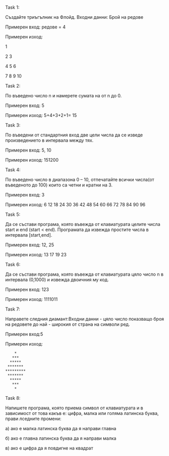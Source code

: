 Task 1:

Създайте триъгълник на Флойд. Входни данни: Брой на редове 

Примерен вход: редове = 4

Примерен изход:

1

2  3

4  5  6

7  8  9  10 


Task 2:

По въведено число n и намерете сумата на от n до 0.

Примерен вход: 5 

Примерен изход: 5+4+3+2+1= 15

Task 3:

По въведени от стандартния вход две цели числа да се изведе произведението в интервала между тях.

Примерен вход: 5, 10

Примерен изход: 151200

Task 4:

По въведено число в диапазона 0 – 10, отпечатайте всички числа(от въведеното до 100) които са четни и кратни на 3.

Примерен вход: 3

Примерен изход: 6 12 18 24 30 36 42 48 54 60 66 72 78 84 90 96

Task 5: 

Да се състави програма, която въвежда от клавиатурата целите числа start и end (start < end). Програмата да извежда простите числа в интервала [start,end]. 

Примерен вход: 12, 25

Примерен изход: 13 17 19 23

Task 6:

Да се състави програма, която въвежда от клавиатурата цяло число n в интервала (0,1000) и извежда двоичния му код. 

Примерен вход: 123 

Примерен изход: 1111011

Task 7:

Направете следния диамант:Входни данни - цяло число показващо броя на редовете до най - широкия от страна на символи ред.

Примерен вход:5

Примерен изход:

        *
       ***
      *****
     *******
    *********
     *******
      *****
       ***
        *

Task 8:

Напишете програма, която приема символ от клавиатурата и в зависимост от това какъв е: цифра, малка или голяма латинска буква, прави лседните промени:

 а) ако е малка латинска буква да я направи главна

 б) ако е главна латинска буква да я направи малка

 в) ако е цифра да я повдигне на квадрат
